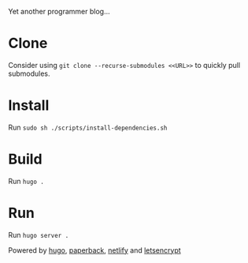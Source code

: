 Yet another programmer blog...

# Clone
Consider using `git clone --recurse-submodules <<URL>>` to quickly pull submodules.

# Install
Run `sudo sh ./scripts/install-dependencies.sh`

# Build
Run `hugo .`

# Run
Run `hugo server .`

Powered by [hugo](https://github.com/gohugoio/hugo "hugo"), [paperback](https://github.com/damiencaselli/paperback "paperback"), [netlify](https://github.com/netlify "netlify") and [letsencrypt](https://letsencrypt.org/ "letsencrypt")
